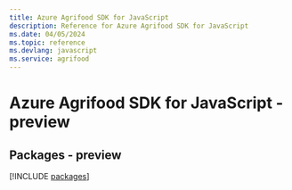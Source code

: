 ```yaml
---
title: Azure Agrifood SDK for JavaScript
description: Reference for Azure Agrifood SDK for JavaScript
ms.date: 04/05/2024
ms.topic: reference
ms.devlang: javascript
ms.service: agrifood
---
```

# Azure Agrifood SDK for JavaScript - preview
## Packages - preview
[!INCLUDE [packages](agrifood-index.md)]